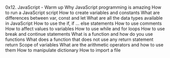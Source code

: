 0x12. JavaScript - Warm up
	Why JavaScript programming is amazing
	How to run a JavaScript script
	How to create variables and constants
	What are differences between var, const and let
	What are all the data types available in JavaScript
	How to use the if, if ... else statements
	How to use comments
	How to affect values to variables
	How to use while and for loops
	How to use break and continue statements
	What is a function and how do you use functions
	What does a function that does not use any return statement return
	Scope of variables
	What are the arithmetic operators and how to use them
	How to manipulate dictionary
	How to import a file
